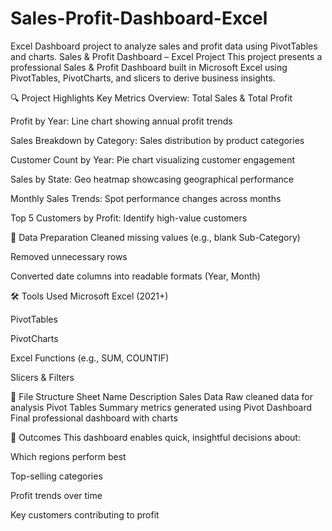 # Sales-Profit-Dashboard-Excel
Excel Dashboard project to analyze sales and profit data using PivotTables and charts.
Sales & Profit Dashboard – Excel Project
This project presents a professional Sales & Profit Dashboard built in Microsoft Excel using PivotTables, PivotCharts, and slicers to derive business insights.

🔍 Project Highlights
Key Metrics Overview: Total Sales & Total Profit

Profit by Year: Line chart showing annual profit trends

Sales Breakdown by Category: Sales distribution by product categories

Customer Count by Year: Pie chart visualizing customer engagement

Sales by State: Geo heatmap showcasing geographical performance

Monthly Sales Trends: Spot performance changes across months

Top 5 Customers by Profit: Identify high-value customers

🧹 Data Preparation
Cleaned missing values (e.g., blank Sub-Category)

Removed unnecessary rows

Converted date columns into readable formats (Year, Month)

🛠️ Tools Used
Microsoft Excel (2021+)

PivotTables

PivotCharts

Excel Functions (e.g., SUM, COUNTIF)

Slicers & Filters

📁 File Structure
Sheet Name	Description
Sales Data	Raw cleaned data for analysis
Pivot Tables	Summary metrics generated using Pivot
Dashboard	Final professional dashboard with charts

🚀 Outcomes
This dashboard enables quick, insightful decisions about:

Which regions perform best

Top-selling categories

Profit trends over time

Key customers contributing to profit

